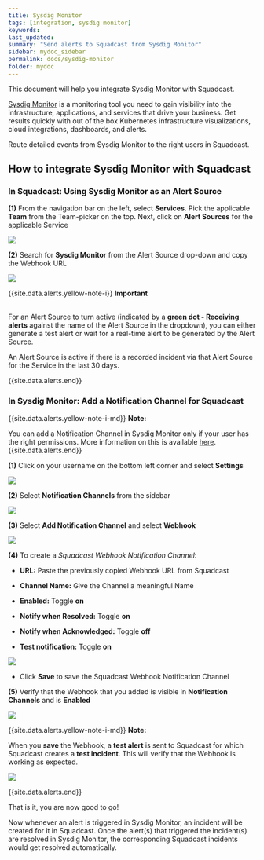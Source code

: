 ```yaml
---
title: Sysdig Monitor
tags: [integration, sysdig monitor]
keywords: 
last_updated: 
summary: "Send alerts to Squadcast from Sysdig Monitor"
sidebar: mydoc_sidebar
permalink: docs/sysdig-monitor
folder: mydoc
---
```


This document will help you integrate Sysdig Monitor with Squadcast.

[Sysdig Monitor](https://sysdig.com/products/monitor/) is a monitoring tool you need to gain visibility into the infrastructure, applications, and services that drive your business. Get results quickly with out of the box Kubernetes infrastructure visualizations, cloud integrations, dashboards, and alerts.

Route detailed events from Sysdig Monitor to the right users in Squadcast.

## How to integrate Sysdig Monitor with Squadcast

### In Squadcast: Using Sysdig Monitor as an Alert Source

**(1)** From the navigation bar on the left, select **Services**. Pick the applicable **Team** from the Team-picker on the top. Next, click on **Alert Sources** for the applicable Service

![](images/alert_source_1.png)

**(2)** Search for **Sysdig Monitor** from the Alert Source drop-down and copy the Webhook URL 

![](images/sysdig_1.png)

{{site.data.alerts.yellow-note-i}}
<b>Important</b><br/><br/>
<p>For an Alert Source to turn active (indicated by a <b>green dot - Receiving alerts</b> against the name of the Alert Source in the dropdown), you can either generate a test alert or wait for a real-time alert to be generated by the Alert Source.</p>
<p>An Alert Source is active if there is a recorded incident via that Alert Source for the Service in the last 30 days.</p>
{{site.data.alerts.end}}

### In Sysdig Monitor: Add a Notification Channel for Squadcast

{{site.data.alerts.yellow-note-i-md}}
**Note:**

You can add a Notification Channel in Sysdig Monitor only if your user has the right permissions. More information on this is available [here](https://docs.sysdig.com/en/set-up-notification-channels.html).
{{site.data.alerts.end}}

**(1)** Click on your username on the bottom left corner and select **Settings** 

![](images/sysdig_2.png)

**(2)** Select **Notification Channels** from the sidebar

![](images/sysdig_3.png)

**(3)** Select **Add Notification Channel** and select **Webhook**

![](images/sysdig_4.png)

**(4)** To create a _Squadcast Webhook Notification Channel_: 

- **URL:** Paste the previously copied Webhook URL from Squadcast

- **Channel Name:** Give the Channel a meaningful Name

- **Enabled:** Toggle **on**

- **Notify when Resolved:**  Toggle **on**

- **Notify when Acknowledged:**  Toggle **off**

- **Test notification:** Toggle **on** 

![](images/sysdig_5.png)

- Click **Save** to save the Squadcast Webhook Notification Channel

**(5)** Verify that the Webhook that you added is visible in **Notification Channels** and is **Enabled**

![](images/sysdig_6.png)

{{site.data.alerts.yellow-note-i-md}}
**Note:**

When you **save** the Webhook, a **test alert** is sent to Squadcast for which Squadcast creates a **test incident**. This will verify that the Webhook is working as expected.

![](images/sysdig_7.png)

{{site.data.alerts.end}}

That is it, you are now good to go!

Now whenever an alert is triggered in Sysdig Monitor, an incident will be created for it in Squadcast. Once the alert(s) that triggered the incident(s) are resolved in Sysdig Monitor, the corresponding Squadcast incidents would get resolved automatically.